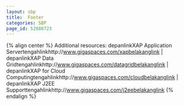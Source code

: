 ```yaml
---
layout: sbp
title:  Footer
categories: SBP
page_id: 52888723
---
```


{% align center %}
Additional resources: depanlinkXAP Application Servertengahlinkhttp://www.gigaspaces.com/xapbelakanglink | depanlinkXAP Data Gridtengahlinkhttp://www.gigaspaces.com/datagridbelakanglink | depanlinkXAP for Cloud Computingtengahlinkhttp://www.gigaspaces.com/cloudbelakanglink | depanlinkXAP J2EE Supporttengahlinkhttp://www.gigaspaces.com/j2eebelakanglink
{% endalign %}
